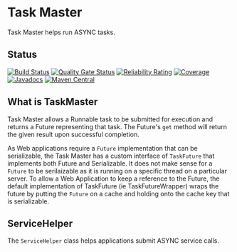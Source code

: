 # Task Master
Task Master helps run ASYNC tasks.

## Status
[![Build Status](https://github.com/BorderTech/java-taskmaster/actions/workflows/github-actions-build.yml/badge.svg)](https://github.com/BorderTech/java-taskmaster/actions/workflows/github-actions-build.yml)
[![Quality Gate Status](https://sonarcloud.io/api/project_badges/measure?project=bordertech-java-taskmaster&metric=alert_status)](https://sonarcloud.io/dashboard?id=bordertech-java-taskmaster)
[![Reliability Rating](https://sonarcloud.io/api/project_badges/measure?project=bordertech-java-taskmaster&metric=reliability_rating)](https://sonarcloud.io/dashboard?id=bordertech-java-taskmaster)
[![Coverage](https://sonarcloud.io/api/project_badges/measure?project=bordertech-java-taskmaster&metric=coverage)](https://sonarcloud.io/dashboard?id=bordertech-java-taskmaster)
[![Javadocs](https://www.javadoc.io/badge/com.github.bordertech.taskmaster/taskmaster-core.svg)](https://www.javadoc.io/doc/com.github.bordertech.taskmaster/taskmaster-core)
[![Maven Central](https://img.shields.io/maven-central/v/com.github.bordertech.taskmaster/taskmaster-core.svg?label=Maven%20Central)](https://search.maven.org/search?q=g:%22com.github.bordertech.taskmaster%22%20AND%20a:%22taskmaster-core%22)

## What is TaskMaster

Task Master allows a Runnable task to be submitted for execution and returns a Future representing that task. The
Future's `get` method will return the given result upon successful completion.

As Web applications require a `Future` implementation that can be serializable, the Task Master has a custom
interface of `TaskFuture` that implements both Future and Serializable. It does not make sense for a `Future`
 to be serilaizable as it is running on a specific thread on a particular server. To allow a Web Application to keep a
reference to the Future, the default implementation of TaskFuture (ie TaskFutureWrapper) wraps the future by
putting the `Future` on a cache and holding onto the cache key that is serializable.

## ServiceHelper
The `ServiceHelper` class helps applications submit ASYNC service calls.
